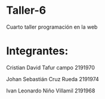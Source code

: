 # Taller-6
<p> Cuarto taller programación en la web <p>
<h1> Integrantes: </h1>

<p> Cristian David Tafur campo 2191970 <p>
<p> Johan Sebastián Cruz Rueda 2191974 <p>
<p> Ivan Leonardo Niño Villamil 2191968 <p>
